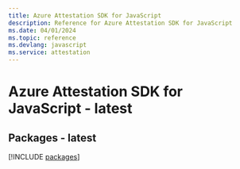 ```yaml
---
title: Azure Attestation SDK for JavaScript
description: Reference for Azure Attestation SDK for JavaScript
ms.date: 04/01/2024
ms.topic: reference
ms.devlang: javascript
ms.service: attestation
---
```

# Azure Attestation SDK for JavaScript - latest
## Packages - latest
[!INCLUDE [packages](attestation-index.md)]